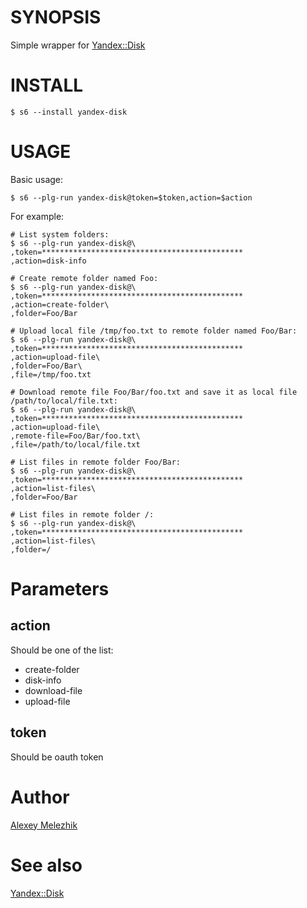# SYNOPSIS

Simple wrapper for [Yandex::Disk](https://metacpan.org/pod/Yandex::Disk)

# INSTALL

    $ s6 --install yandex-disk

# USAGE

Basic usage:

    $ s6 --plg-run yandex-disk@token=$token,action=$action

For example:

    # List system folders:
    $ s6 --plg-run yandex-disk@\
    ,token=********************************************* 
    ,action=disk-info 

    # Create remote folder named Foo:
    $ s6 --plg-run yandex-disk@\
    ,token=********************************************* 
    ,action=create-folder\
    ,folder=Foo/Bar

    # Upload local file /tmp/foo.txt to remote folder named Foo/Bar:
    $ s6 --plg-run yandex-disk@\
    ,token=********************************************* 
    ,action=upload-file\
    ,folder=Foo/Bar\
    ,file=/tmp/foo.txt

    # Download remote file Foo/Bar/foo.txt and save it as local file /path/to/local/file.txt:
    $ s6 --plg-run yandex-disk@\
    ,token=********************************************* 
    ,action=upload-file\
    ,remote-file=Foo/Bar/foo.txt\
    ,file=/path/to/local/file.txt

    # List files in remote folder Foo/Bar:
    $ s6 --plg-run yandex-disk@\
    ,token=********************************************* 
    ,action=list-files\
    ,folder=Foo/Bar

    # List files in remote folder /:
    $ s6 --plg-run yandex-disk@\
    ,token=********************************************* 
    ,action=list-files\
    ,folder=/

# Parameters

## action

Should be one of the list:

- create-folder
- disk-info
- download-file
- upload-file


## token

Should be oauth token

# Author

[Alexey Melezhik](https://github.com/melezhik/)

# See also

[Yandex::Disk](https://metacpan.org/pod/Yandex::Disk)



